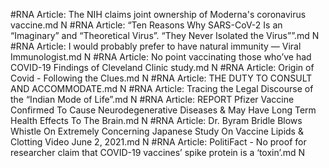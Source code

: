 #RNA
Article: The NIH claims joint ownership of Moderna's coronavirus vaccine.md N
#RNA
Article: “Ten Reasons Why SARS-CoV-2 Is an “Imaginary” and “Theoretical Virus”. “They Never Isolated the Virus””.md N
#RNA
Article: I would probably prefer to have natural immunity — Viral Immunologist.md N
#RNA
Article: No point vaccinating those who’ve had COVID-19 Findings of Cleveland Clinic study.md N
#RNA
Article: Origin of Covid - Following the Clues.md N
#RNA
Article: THE DUTY TO CONSULT AND ACCOMMODATE.md N
#RNA
Article: Tracing the Legal Discourse of the “Indian Mode of Life”.md N
#RNA
Article: REPORT Pfizer Vaccine Confirmed To Cause Neurodegenerative Diseases & May Have Long Term Health Effects To The Brain.md N
#RNA
Article: Dr. Byram Bridle Blows Whistle On Extremely Concerning Japanese Study On Vaccine Lipids & Clotting Video June 2, 2021.md N
#RNA
Article: PolitiFact - No proof for researcher claim that COVID-19 vaccines’ spike protein is a ‘toxin’.md N
